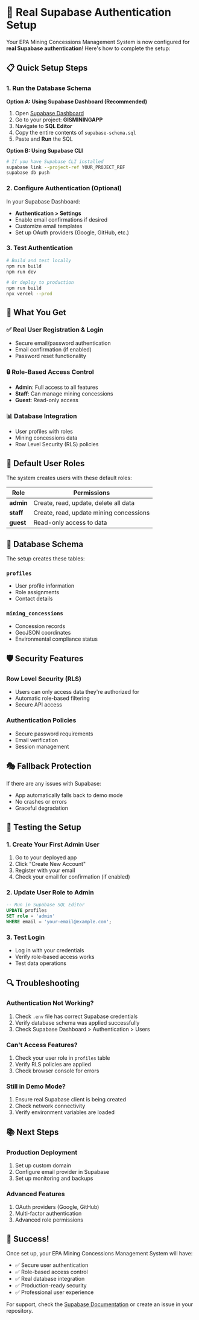 # 🔐 Real Supabase Authentication Setup

Your EPA Mining Concessions Management System is now configured for **real Supabase authentication**! Here's how to complete the setup:

## 📋 Quick Setup Steps

### 1. Run the Database Schema

**Option A: Using Supabase Dashboard (Recommended)**
1. Open [Supabase Dashboard](https://supabase.com/dashboard)
2. Go to your project: **GISMININGAPP**
3. Navigate to **SQL Editor**
4. Copy the entire contents of `supabase-schema.sql`
5. Paste and **Run** the SQL

**Option B: Using Supabase CLI**
```bash
# If you have Supabase CLI installed
supabase link --project-ref YOUR_PROJECT_REF
supabase db push
```

### 2. Configure Authentication (Optional)

In your Supabase Dashboard:
- **Authentication > Settings**
- Enable email confirmations if desired
- Customize email templates
- Set up OAuth providers (Google, GitHub, etc.)

### 3. Test Authentication

```bash
# Build and test locally
npm run build
npm run dev

# Or deploy to production
npm run build
npx vercel --prod
```

## 🎯 What You Get

### ✅ **Real User Registration & Login**
- Secure email/password authentication
- Email confirmation (if enabled)
- Password reset functionality

### 🔒 **Role-Based Access Control**
- **Admin**: Full access to all features
- **Staff**: Can manage mining concessions
- **Guest**: Read-only access

### 📊 **Database Integration**
- User profiles with roles
- Mining concessions data
- Row Level Security (RLS) policies

## 🚀 Default User Roles

The system creates users with these default roles:

| Role | Permissions |
|------|-------------|
| **admin** | Create, read, update, delete all data |
| **staff** | Create, read, update mining concessions |
| **guest** | Read-only access to data |

## 🔧 Database Schema

The setup creates these tables:

### `profiles`
- User profile information
- Role assignments
- Contact details

### `mining_concessions`
- Concession records
- GeoJSON coordinates
- Environmental compliance status

## 🛡️ Security Features

### Row Level Security (RLS)
- Users can only access data they're authorized for
- Automatic role-based filtering
- Secure API access

### Authentication Policies
- Secure password requirements
- Email verification
- Session management

## 🎭 Fallback Protection

If there are any issues with Supabase:
- App automatically falls back to demo mode
- No crashes or errors
- Graceful degradation

## 📱 Testing the Setup

### 1. Create Your First Admin User
1. Go to your deployed app
2. Click "Create New Account"
3. Register with your email
4. Check your email for confirmation (if enabled)

### 2. Update User Role to Admin
```sql
-- Run in Supabase SQL Editor
UPDATE profiles 
SET role = 'admin' 
WHERE email = 'your-email@example.com';
```

### 3. Test Login
- Log in with your credentials
- Verify role-based access works
- Test data operations

## 🔍 Troubleshooting

### Authentication Not Working?
1. Check `.env` file has correct Supabase credentials
2. Verify database schema was applied successfully
3. Check Supabase Dashboard > Authentication > Users

### Can't Access Features?
1. Check your user role in `profiles` table
2. Verify RLS policies are applied
3. Check browser console for errors

### Still in Demo Mode?
1. Ensure real Supabase client is being created
2. Check network connectivity
3. Verify environment variables are loaded

## 📚 Next Steps

### Production Deployment
1. Set up custom domain
2. Configure email provider in Supabase
3. Set up monitoring and backups

### Advanced Features
1. OAuth providers (Google, GitHub)
2. Multi-factor authentication
3. Advanced role permissions

## 🎉 Success!

Once set up, your EPA Mining Concessions Management System will have:
- ✅ Secure user authentication
- ✅ Role-based access control
- ✅ Real database integration
- ✅ Production-ready security
- ✅ Professional user experience

For support, check the [Supabase Documentation](https://supabase.com/docs) or create an issue in your repository.
